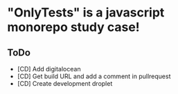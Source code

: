# "OnlyTests" is a javascript monorepo study case!

## ToDo

- [CD] Add digitalocean
- [CD] Get build URL and add a comment in pullrequest
- [CD] Create development droplet
